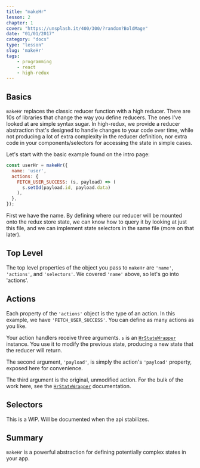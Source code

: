 ```yaml
---
title: "makeHr"
lesson: 2
chapter: 1
cover: "https://unsplash.it/400/300/?random?BoldMage"
date: "01/01/2017"
category: "docs"
type: "lesson"
slug: 'makeHr'
tags:
    - programming
    - react
    - high-redux
---
```


## Basics

`makeHr` replaces the classic reducer function with a high reducer. There are
10s of libraries that change the way you define reducers. The ones I've looked
at are simple syntax sugar. In high-redux, we provide a reducer abstraction
that's designed to handle changes to your code over time, while not producing
a lot of extra complexity in the reducer definition, nor extra code in your
components/selectors for accessing the state in simple cases.

Let's start with the basic example found on the intro page:

```javascript
const userHr = makeHr({
  name: 'user',
  actions: {
    FETCH_USER_SUCCESS: (s, payload) => (
      s.setId(payload.id, payload.data)
    ),
  },
});
```

First we have the name. By defining where our reducer will be mounted onto the
redux store state, we can know how to query it by looking at just this file,
and we can implement state selectors in the same file (more on that later).

## Top Level

The top level properties of the object you pass to `makeHr` are `'name'`, `'actions'`,
and `'selectors'`. We covered `'name'` above, so let's go into 'actions'.

## Actions

Each property of the `'actions'` object is the type of an action. In this example,
we have `'FETCH_USER_SUCCESS'`. You can define as many actions as you like.

Your action handlers receive three arguments. `s` is an
[`HrStateWrapper`](/high-redux-docs/hr-state-wrapper) instance. You use it to modify the previous
state, producing a new state that the reducer will return.

The second argument, `'payload'`, is simply the action's `'payload'` property,
exposed here for convenience.

The third argument is the original, unmodified action. For the bulk of the work here,
see the [`HrStateWrapper`](/high-redux-docs/hr-state-wrapper) documentation.

## Selectors

This is a WIP. Will be documented when the api stabilizes.

## Summary

`makeHr` is a powerful abstraction for defining potentially complex states in
your app.
